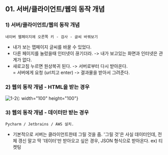 ## 01. 서버/클라이언트/웹의 동작 개념
### 1) 서버/클라이언트/웹의 동작 개념
`네이버 웹페이지에 오른쪽 키 - 검사 - 글씨 바꿔보기`
- 내가 보는 맵페이지 글씨를 바꿀 수 있었다.
- 다른 페이지를 눌렀을때 인터넷이 끊기더라. -> 내가 보고있는 화면과 인터넷은 관계가 없다.
- 새로고침 누르면 원상복귀 된다. -> 서버로부터 다시 받아온다. <br>
= 서버에게 요청 (url치고 enter) -> 결과물을 받아서 그려준다.

### 2) 웹의 동작 개념 - HTML을 받는 경우
![1-2](https://user-images.githubusercontent.com/89369520/130933118-f96d5855-b11a-4a90-8f3b-32454eb6f134.png){: width="100" height="100"}

### 3) 웹의 동작 개념 - 데이터만 받는 경우
`Pycharm / Jetbrains / AWS 설치.`
- 기본적으로 서버는 클라이언트한테 그릴 것을 줌.
'그릴 것'은 사실 데이터인데, 전체 갱신 말고 딱 '데이터'만 받아오고 싶은 경우,
JSON 형식으로 받아온다. ex) 티켓팅
